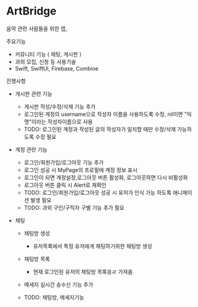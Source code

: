 # ArtBridge

음악 관련 사람들을 위한 앱,

주요기능
  - 커뮤니티 기능 ( 채팅, 게시판 )
  - 과외 모집, 신청 등
사용기술
  - Swift, SwiftUI, Firebase, Combine

진행사항
  - 게시판 관련 기능
    - 게시판 작성/수정/삭제 기능 추가
    - 로그인된 계정의 username으로 작성자 이름을 사용하도록 수정, nil이면 "익명"이라는 작성자이름으로 사용
    - TODO: 로그인된 계정과 작성된 글의 작성자가 일치할 때만 수정/삭제 가능하도록 수정 필요
    
  - 계정 관련 기능
    - 로그인/회원가입/로그아웃 기능 추가
    - 로그인 성공 시 MyPage의 프로필에 계정 정보 표시
    - 로그인이 되면 계정설정,로그아웃 버튼 활성화, 로그아웃하면 다시 비활성화
    - 로그아웃 버튼 클릭 시 Alert로 재확인
    - TODO: 로그인/회원가입/로그아웃 성공 시 유저가 인식 가능 하도록 애니매이션 발생 필요
    - TODO: 과외 구인/구직자 구별 기능 추가 필요
    
  - 채팅
    - 채팅방 생성
      - 유저목록에서 특정 유저에게 채팅하기위한 채팅방 생성
    - 채팅방 목록
      - 현재 로그인된 유저의 채팅방 목록응ㄹ 가져옴
    - 메세지 실시간 송수신 기능 추가
    
    - TODO: 채팅방, 메세지기능

